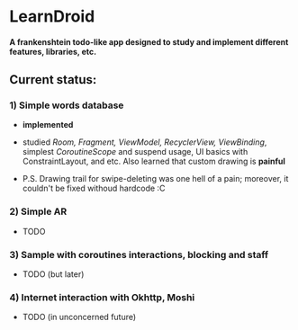 # LearnDroid
#### A frankenshtein todo-like app designed to study and implement different features, libraries, etc.

## Current status:
### 1) Simple words database
*  **implemented**

*  studied *Room, Fragment, ViewModel, RecyclerView, ViewBinding*, simplest *CoroutineScope* and suspend usage, UI basics with ConstraintLayout, and etc. Also learned that custom drawing is **painful**

*  P.S. Drawing trail for swipe-deleting was one hell of a pain; moreover, it couldn't be fixed withoud hardcode :C

### 2) Simple AR
 *  TODO

### 3) Sample with coroutines interactions, blocking and staff
*  TODO (but later)

### 4) Internet interaction with Okhttp, Moshi
 * TODO (in unconcerned future)